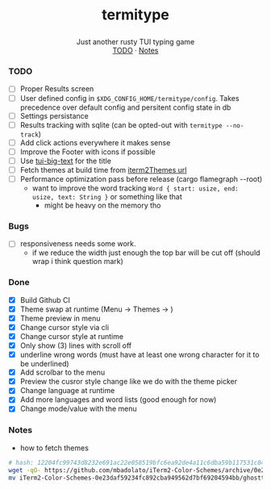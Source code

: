 <h1>
<p align="center">
  termitype
</h1>
  <p align="center">
    Just another rusty TUI typing game
    <br />
    <a href="#todo">TODO</a>
    ·
    <a href="#notes">Notes</a>
  </p>
</p>



### TODO

- [ ] Proper Results screen
- [ ] User defined config in `$XDG_CONFIG_HOME/termitype/config`. Takes precedence over default config and persitent config state in db
- [ ] Settings persistance
- [ ] Results tracking with sqlite (can be opted-out with `termitype --no-track`)
- [ ] Add click actions everywhere it makes sense
- [ ] Improve the Footer with icons if possible
- [ ] Use [tui-big-text](https://docs.rs/tui-big-text/latest/tui_big_text/) for the title
- [ ] Fetch themes at build time from [iterm2Themes url](https://github.com/mbadolato/iTerm2-Color-Schemes/archive/0e23daf59234fc892cba949562d7bf69204594bb.tar.gz)
- [ ] Performance optimization pass before release (cargo flamegraph --root)
    - want to improve the word tracking `Word { start: usize, end: usize, text: String }` or something like that
        - might be heavy on the memory tho


### Bugs
- [ ] responsiveness needs some work.
    - if we reduce the width just enough the top bar will be cut off (should wrap i think question mark)

### Done
- [x] Build Github CI
- [x] Theme swap at runtime (Menu -> Themes -> <list of themes>)
- [x] Theme preview in menu
- [x] Change cursor style via cli
- [x] Change cursor style at runtime
- [x] Only show (3) lines with scroll off
- [x] underline wrong words (must have at least one wrong character for it to be underlined)
- [x] Add scrolbar to the menu
- [x] Preview the cusror style change like we do with the theme picker
- [x] Change language at runtime
- [x] Add more languages and word lists (good enough for now)
- [x] Change mode/value with the menu

### Notes
- how to fetch themes
```sh
# hash: 12204fc99743d8232e691ac22e058519bfc6ea92de4a11c6dba59b117531c847cd6a
wget -qO- https://github.com/mbadolato/iTerm2-Color-Schemes/archive/0e23daf59234fc892cba949562d7bf69204594bb.tar.gz | tar -xvzf -
mv iTerm2-Color-Schemes-0e23daf59234fc892cba949562d7bf69204594bb/ghostty/* . && rm -rf iTerm2-Color-Schemes-0e23daf59234fc892cba949562d7bf69204594bb/
```
